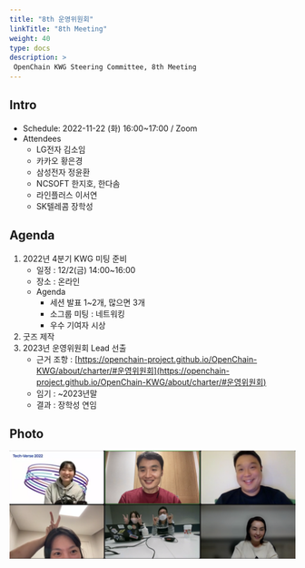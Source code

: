 ```yaml
---
title: "8th 운영위원회"
linkTitle: "8th Meeting"
weight: 40
type: docs
description: >
 OpenChain KWG Steering Committee, 8th Meeting
---
```


## Intro

* Schedule: 2022-11-22 (화) 16:00~17:00 / Zoom
* Attendees
  * LG전자 김소임
  * 카카오 황은경
  * 삼성전자 정윤환
  * NCSOFT 한지호, 한다솜
  * 라인플러스 이서연
  * SK텔레콤 장학성

## Agenda

1. 2022년 4분기 KWG 미팅 준비
   - 일정 : 12/2(금) 14:00~16:00
   - 장소 : 온라인
   - Agenda
      - 세션 발표 1~2개, 많으면 3개
      - 소그룹 미팅 : 네트워킹
      - 우수 기여자 시상
2. 굿즈 제작
3. 2023년 운영위원회 Lead 선출
   * 근거 조항 : [https://openchain-project.github.io/OpenChain-KWG/about/charter/#운영위원회](https://openchain-project.github.io/OpenChain-KWG/about/charter/#운영위원회)
   * 임기 : ~2023년말
   * 결과 : 장학성 연임

## Photo

![](./8th_meeting.png)